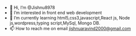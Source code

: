 - 👋 Hi, I’m @Jishnu8978
- 👀 I’m interested in front end web development
- 🌱 I’m currently learning html5,css3,javascript,React js, Node js,wordpress,typing script,MySql, Mongo DB.
- 📫 How to reach me on email jishnuaravind2000@gmail.com

<!---
Jishnu8978/Jishnu8978 is a ✨ special ✨ repository because its `README.md` (this file) appears on your GitHub profile.
You can click the Preview link to take a look at your changes.
--->
